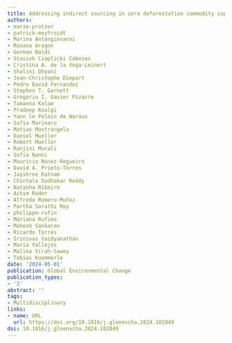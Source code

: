 ```yaml
---
title: Addressing indirect sourcing in zero deforestation commodity supply chains
authors:
- marie-pratzer
- patrick-meyfroidt
- Marina Antongiovanni
- Roxana Aragon
- German Baldi
- Stasiek Czaplicki Cabezas
- Cristina A. de la Vega-Leinert
- Shalini Dhyani
- Jean-Christophe Diepart
- Pedro David Fernandez
- Stephen T. Garnett
- Gregorio I. Gavier Pizarro
- Tamanna Kalam
- Pradeep Koulgi
- Yann le Polain de Waroux
- Sofia Marinaro
- Matias Mastrangelo
- Daniel Mueller
- Robert Mueller
- Ranjini Murali
- Sofia Nanni
- Mauricio Nunez-Regueiro
- David A. Prieto-Torres
- Jayshree Ratnam
- Chintala Sudhakar Reddy
- Natasha Ribeiro
- Achim Roder
- Alfredo Romero-Muñoz
- Partha Sarathi Roy
- philippe-rufin
- Mariana Rufino
- Mahesh Sankaran
- Ricardo Torres
- Srinivas Vaidyanathan
- Maria Vallejos
- Malika Virah-Sawmy
- Tobias Kuemmerle
date: '2024-05-01'
publication: Global Environmental Change
publication_types:
- '2'
abstract: ''
tags:
- Multidisciplinary
links:
- name: URL
  url: https://doi.org/10.1016/j.gloenvcha.2024.102849
doi: 10.1016/j.gloenvcha.2024.102849
---
```

